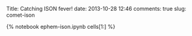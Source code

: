 Title: Catching ISON fever!
date:  2013-10-28 12:46
comments: true
slug: comet-ison

{% notebook ephem-ison.ipynb cells[1:] %}
